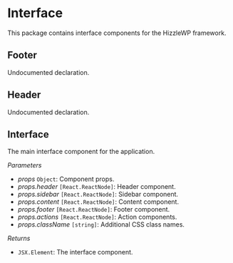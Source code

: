 # Interface

This package contains interface components for the HizzleWP framework.

<!-- START TOKEN(Autogenerated API docs) -->

## Footer

Undocumented declaration.

## Header

Undocumented declaration.

## Interface

The main interface component for the application.

_Parameters_

- _props_ `Object`: Component props.
- _props.header_ `[React.ReactNode]`: Header component.
- _props.sidebar_ `[React.ReactNode]`: Sidebar component.
- _props.content_ `[React.ReactNode]`: Content component.
- _props.footer_ `[React.ReactNode]`: Footer component.
- _props.actions_ `[React.ReactNode]`: Action components.
- _props.className_ `[string]`: Additional CSS class names.

_Returns_

- `JSX.Element`: The interface component.

<!-- END TOKEN(Autogenerated API docs) -->
